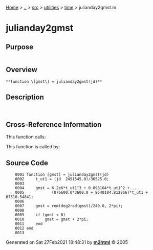 [Home](../../../../../index.md) \> [..](#) \> [src](../../../../../documentation.md) \> [utilities](#)
\> [time](index.md) \> julianday2gmst.m



# julianday2gmst

## Purpose 

``` 
```

## Overview 

``` 
**function \[gmst\] = julianday2gmst(jd)**
```

## Description 

```
 

```

## Cross-Reference Information 

This function calls:

This function is called by:

## Source Code 

```
    0001 function [gmst] = julianday2gmst(jd)
    0002     t_ut1 = (jd  2451545.0)/36525.0;
    0003 
    0004     gmst = 6.2e6*t_ut1^3 + 0.093104*t_ut1^2 +...
    0005            (876600.0*3600.0 + 8640184.812866)*t_ut1 + 67310.54841;
    0006 
    0007     gmst = rem(deg2rad(gmst)/240.0, 2*pi);
    0008 
    0009     if (gmst < 0)
    0010         gmst = gmst + 2*pi;
    0011     end
    0012 end
    0013
```



Generated on Sat 27Feb2021 18:48:31 by
**[m2html](http://www.artefact.tk/software/matlab/m2html/ "Matlab Documentation in HTML")**
© 2005